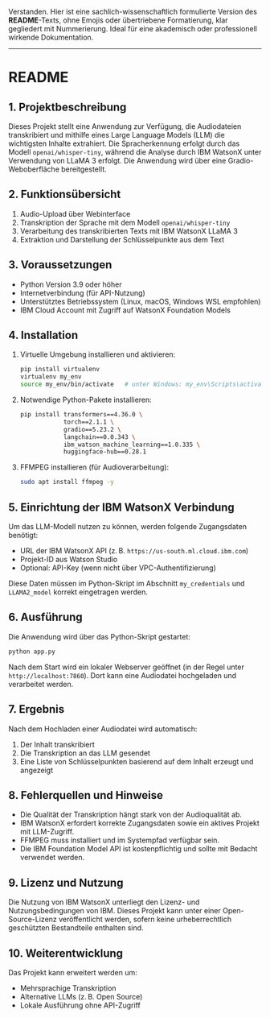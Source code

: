 Verstanden. Hier ist eine sachlich-wissenschaftlich formulierte Version des **README**-Texts, ohne Emojis oder übertriebene Formatierung, klar gegliedert mit Nummerierung. Ideal für eine akademisch oder professionell wirkende Dokumentation.

---

# README

## 1. Projektbeschreibung

Dieses Projekt stellt eine Anwendung zur Verfügung, die Audiodateien transkribiert und mithilfe eines Large Language Models (LLM) die wichtigsten Inhalte extrahiert. Die Spracherkennung erfolgt durch das Modell `openai/whisper-tiny`, während die Analyse durch IBM WatsonX unter Verwendung von LLaMA 3 erfolgt. Die Anwendung wird über eine Gradio-Weboberfläche bereitgestellt.

## 2. Funktionsübersicht

1. Audio-Upload über Webinterface
2. Transkription der Sprache mit dem Modell `openai/whisper-tiny`
3. Verarbeitung des transkribierten Texts mit IBM WatsonX LLaMA 3
4. Extraktion und Darstellung der Schlüsselpunkte aus dem Text

## 3. Voraussetzungen

* Python Version 3.9 oder höher
* Internetverbindung (für API-Nutzung)
* Unterstütztes Betriebssystem (Linux, macOS, Windows WSL empfohlen)
* IBM Cloud Account mit Zugriff auf WatsonX Foundation Models

## 4. Installation

1. Virtuelle Umgebung installieren und aktivieren:

   ```bash
   pip install virtualenv
   virtualenv my_env
   source my_env/bin/activate   # unter Windows: my_env\Scripts\activate
   ```

2. Notwendige Python-Pakete installieren:

   ```bash
   pip install transformers==4.36.0 \
               torch==2.1.1 \
               gradio==5.23.2 \
               langchain==0.0.343 \
               ibm_watson_machine_learning==1.0.335 \
               huggingface-hub==0.28.1
   ```

3. FFMPEG installieren (für Audioverarbeitung):

   ```bash
   sudo apt install ffmpeg -y
   ```

## 5. Einrichtung der IBM WatsonX Verbindung

Um das LLM-Modell nutzen zu können, werden folgende Zugangsdaten benötigt:

* URL der IBM WatsonX API (z. B. `https://us-south.ml.cloud.ibm.com`)
* Projekt-ID aus Watson Studio
* Optional: API-Key (wenn nicht über VPC-Authentifizierung)

Diese Daten müssen im Python-Skript im Abschnitt `my_credentials` und `LLAMA2_model` korrekt eingetragen werden.

## 6. Ausführung

Die Anwendung wird über das Python-Skript gestartet:

```bash
python app.py
```

Nach dem Start wird ein lokaler Webserver geöffnet (in der Regel unter `http://localhost:7860`). Dort kann eine Audiodatei hochgeladen und verarbeitet werden.

## 7. Ergebnis

Nach dem Hochladen einer Audiodatei wird automatisch:

1. Der Inhalt transkribiert
2. Die Transkription an das LLM gesendet
3. Eine Liste von Schlüsselpunkten basierend auf dem Inhalt erzeugt und angezeigt

## 8. Fehlerquellen und Hinweise

* Die Qualität der Transkription hängt stark von der Audioqualität ab.
* IBM WatsonX erfordert korrekte Zugangsdaten sowie ein aktives Projekt mit LLM-Zugriff.
* FFMPEG muss installiert und im Systempfad verfügbar sein.
* Die IBM Foundation Model API ist kostenpflichtig und sollte mit Bedacht verwendet werden.

## 9. Lizenz und Nutzung

Die Nutzung von IBM WatsonX unterliegt den Lizenz- und Nutzungsbedingungen von IBM. Dieses Projekt kann unter einer Open-Source-Lizenz veröffentlicht werden, sofern keine urheberrechtlich geschützten Bestandteile enthalten sind.

## 10. Weiterentwicklung

Das Projekt kann erweitert werden um:

* Mehrsprachige Transkription
* Alternative LLMs (z. B. Open Source)
* Lokale Ausführung ohne API-Zugriff
